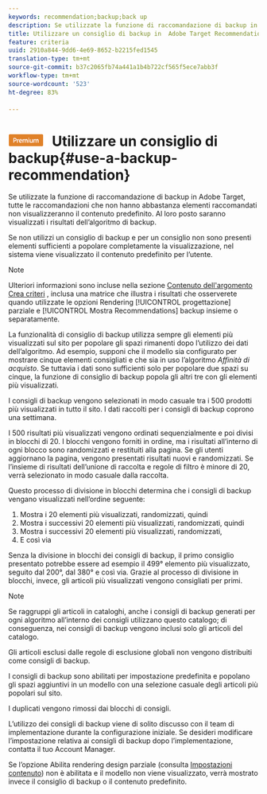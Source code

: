 ```yaml
---
keywords: recommendation;backup;back up
description: Se utilizzate la funzione di raccomandazione di backup in  Adobe Target, tutte le raccomandazioni che non hanno abbastanza elementi raccomandati non visualizzeranno il contenuto predefinito. Al loro posto saranno visualizzati i risultati dell’algoritmo di backup.
title: Utilizzare un consiglio di backup in  Adobe Target Recommendations
feature: criteria
uuid: 2910a844-9dd6-4e69-8652-b2215fed1545
translation-type: tm+mt
source-git-commit: b37c2065fb74a441a1b4b722cf565f5ece7abb3f
workflow-type: tm+mt
source-wordcount: '523'
ht-degree: 83%

---
```



# ![PREMIUM](/help/assets/premium.png) Utilizzare un consiglio di backup{#use-a-backup-recommendation}

Se utilizzate la funzione di raccomandazione di backup in  Adobe Target, tutte le raccomandazioni che non hanno abbastanza elementi raccomandati non visualizzeranno il contenuto predefinito. Al loro posto saranno visualizzati i risultati dell’algoritmo di backup.

Se non utilizzi un consiglio di backup e per un consiglio non sono presenti elementi sufficienti a popolare completamente la visualizzazione, nel sistema viene visualizzato il contenuto predefinito per l’utente.

>[!NOTE]
>
>Ulteriori informazioni sono incluse nella sezione [Contenuto dell&#39;argomento Crea criteri](/help/c-recommendations/c-algorithms/create-new-algorithm.md#content) , inclusa una matrice che illustra i risultati che osserverete quando utilizzate le opzioni Rendering [!UICONTROL progettazione] parziale e [!UICONTROL Mostra Recommendations] backup insieme o separatamente.

La funzionalità di consiglio di backup utilizza sempre gli elementi più visualizzati sul sito per popolare gli spazi rimanenti dopo l’utilizzo dei dati dell’algoritmo. Ad esempio, supponi che il modello sia configurato per mostrare cinque elementi consigliati e che sia in uso l’algoritmo *Affinità di acquisto*. Se tuttavia i dati sono sufficienti solo per popolare due spazi su cinque, la funzione di consiglio di backup popola gli altri tre con gli elementi più visualizzati.

I consigli di backup vengono selezionati in modo casuale tra i 500 prodotti più visualizzati in tutto il sito. I dati raccolti per i consigli di backup coprono una settimana.

I 500 risultati più visualizzati vengono ordinati sequenzialmente e poi divisi in blocchi di 20. I blocchi vengono forniti in ordine, ma i risultati all’interno di ogni blocco sono randomizzati e restituiti alla pagina. Se gli utenti aggiornano la pagina, vengono presentati risultati nuovi e randomizzati. Se l’insieme di risultati dell’unione di raccolta e regole di filtro è minore di 20, verrà selezionato in modo casuale dalla raccolta.

Questo processo di divisione in blocchi determina che i consigli di backup vengano visualizzati nell’ordine seguente:

1. Mostra i 20 elementi più visualizzati, randomizzati, quindi
1. Mostra i successivi 20 elementi più visualizzati, randomizzati, quindi
1. Mostra i successivi 20 elementi più visualizzati, randomizzati,
1. E così via

Senza la divisione in blocchi dei consigli di backup, il primo consiglio presentato potrebbe essere ad esempio il 499° elemento più visualizzato, seguito dal 200°, dal 380° e così via. Grazie al processo di divisione in blocchi, invece, gli articoli più visualizzati vengono consigliati per primi.

>[!NOTE]
>
>Se raggruppi gli articoli in cataloghi, anche i consigli di backup generati per ogni algoritmo all’interno dei consigli utilizzano questo catalogo; di conseguenza, nei consigli di backup vengono inclusi solo gli articoli del catalogo.

Gli articoli esclusi dalle regole di esclusione globali non vengono distribuiti come consigli di backup.

I consigli di backup sono abilitati per impostazione predefinita e popolano gli spazi aggiuntivi in un modello con una selezione casuale degli articoli più popolari sul sito.

I duplicati vengono rimossi dai blocchi di consigli.

L’utilizzo dei consigli di backup viene di solito discusso con il team di implementazione durante la configurazione iniziale. Se desideri modificare l’impostazione relativa ai consigli di backup dopo l’implementazione, contatta il tuo Account Manager.

Se l’opzione Abilita rendering design parziale (consulta [Impostazioni contenuto](/help/c-recommendations/c-algorithms/create-new-algorithm.md#content)) non è abilitata e il modello non viene visualizzato, verrà mostrato invece il consiglio di backup o il contenuto predefinito.
